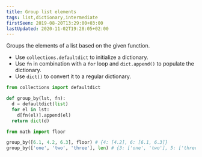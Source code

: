 ```yaml
---
title: Group list elements
tags: list,dictionary,intermediate
firstSeen: 2019-08-20T13:29:00+03:00
lastUpdated: 2020-11-02T19:28:05+02:00
---
```


Groups the elements of a list based on the given function.

- Use `collections.defaultdict` to initialize a dictionary.
- Use `fn` in combination with a `for` loop and `dict.append()` to populate the dictionary.
- Use `dict()` to convert it to a regular dictionary.

```py
from collections import defaultdict

def group_by(lst, fn):
  d = defaultdict(list)
  for el in lst:
    d[fn(el)].append(el)
  return dict(d)
```

```py
from math import floor

group_by([6.1, 4.2, 6.3], floor) # {4: [4.2], 6: [6.1, 6.3]}
group_by(['one', 'two', 'three'], len) # {3: ['one', 'two'], 5: ['three']}
```
